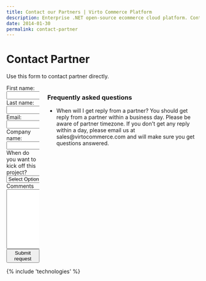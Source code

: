 ```yaml
---
title: Contact our Partners | Virto Commerce Platform
description: Enterprise .NET open-source ecommerce cloud platform. Contact our Partners
date: 2014-01-30
permalink: contact-partner
---
```

<div class="roadmap responsive">
	<h1 class="head-title">Contact Partner</h1>
	<p class="text">Use this form to contact partner directly.</p>
	<div class="columns">
		<div class="column">
			<div class="block">
				<form method="post" name="contact_partner">
					<input type="hidden" name="Contact[Subject]" value="Contact Partner" />
					<input type="hidden" name="Contact[RedirectUrl]" value='~/thank-you-contact-partner' />
					<input style="display: none" name="Contact[PartnerId]" value="" />
					<div class="control-group">
						<label for="Contact[FirstName]">First name:</label>
						<input id="Contact[FirstName]" type="text" name="Contact[FirstName]" class="form-input" required="required" />
					</div>
					<div class="control-group">
						<label for="Contact[LastName]">Last name:</label>
						<input id="Contact[LastName]" type="text" name="Contact[LastName]" class="form-input" required="required" />
					</div>					
					<div class="control-group">
						<label for="Email">Email:</label>
						<input id="Contact[Email]" type="text" name="Contact[Email]" class="form-input" required="required" />
					</div>
					<div class="control-group">
						<label for="CompanyName">Company name:</label>
						<input id="Contact[CompanyName]" type="text" name="Contact[CompanyName]" class="form-input" required="required" />
					</div>
					<div class="control-group">
						<label for="Kickoff">When do you want to kick off this project?</label>
						<select id="Contact[Kickoff]" type="text" name="Contact[Kickoff]" class="form-input" required="required">
							<option value="" selected>Select Option</option>
							<option value="immediately">Immediately</option>
							<option value="1-3 months">1-3 months</option>
							<option value="3-6 months">3-6 months</option>
							<option value="6-12 months">6-12 months</option>
							<option value="no timeframe">No timeframe</option>
						</select>
					</div>
					<div class="control-group">
						<label for="Message">Comments</label>
						<textarea id="Contact[Message]" rows="10" cols="30" name="Contact[Message]" class="form-text" required="required"></textarea>
					</div>
					<div class="control-group">
						<button type="submit" class="button fill">Submit request</button>
					</div>
				</form>
			</div>
		</div>
		<div class="column">
			<div class="block">
				<h3>Frequently asked questions</h3>
				<ul class="list">
					<li>
						<span class="title">When will I get reply from a partner?</span>
						<span class="descr">You should get reply from a partner within a business day. Please be aware of partner timezone. If 
						you don't get any reply within a day, please email us at sales@virtocommerce.com and will make sure you get questions answered.</span>
					</li>
				</ul>
			</div>
		</div>
	</div>
</div>
{% include 'technologies' %}